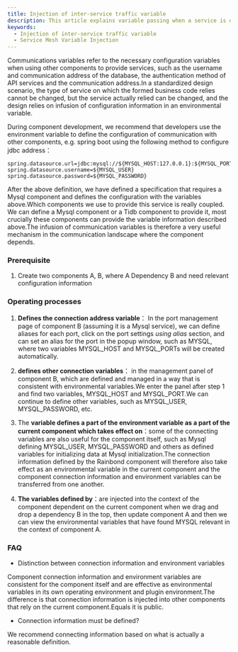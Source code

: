 ```yaml
---
title: Injection of inter-service traffic variable
description: This article explains variable passing when a service is directly dependent
keywords:
  - Injection of inter-service traffic variable
  - Service Mesh Variable Injection
---
```


Communications variables refer to the necessary configuration variables when using other components to provide services, such as the username and communication address of the database, the authentication method of API services and the communication address.In a standardized design scenario, the type of service on which the formed business code relies cannot be changed, but the service actually relied can be changed, and the design relies on infusion of configuration information in an environmental variable.

During component development, we recommend that developers use the environment variable to define the configuration of communication with other components, e.g. spring boot using the following method to configure jdbc address：

```
spring.datasource.url=jdbc:mysql://${MYSQL_HOST:127.0.0.1}:${MYSQL_PORT:3306}/${MYSQL_DATABASE:test}
spring.datasource.username=${MYSQL_USER}
spring.datasource.password=${MYSQL_PASSWORD}
```

After the above definition, we have defined a specification that requires a Mysql component and defines the configuration with the variables above.Which components we use to provide this service is really coupled. We can define a Mysql component or a Tidb component to provide it, most crucially these components can provide the variable information described above.The infusion of communication variables is therefore a very useful mechanism in the communication landscape where the component depends.

### Prerequisite

1. Create two components A, B, where A Dependency B and need relevant configuration information

### Operating processes

1. <b>Defines the connection address variable</b>： In the port management page of component B (assuming it is a Mysql service), we can define aliases for each port, click on the port settings _using alias_ section, and can set an alias for the port in the popup window, such as MYSQL, where two variables MYSQL_HOST and MYSQL_PORTs will be created automatically.

2. <b>defines other connection variables</b>： in the management panel of component B, which are defined and managed in a way that is consistent with environmental variables.We enter the panel after step 1 and find two variables, MYSQL_HOST and MYSQL_PORT.We can continue to define other variables, such as MYSQL_USER, MYSQL_PASSWORD, etc.

3. The <b>variable defines a part of the environment variable as a part of the current component which takes effect on</b>：some of the connecting variables are also useful for the component itself, such as Mysql defining MYSQL_USER, MYSQL_PASSWORD and others as defined variables for initializing data at Mysql initialization.The connection information defined by the Rainbond component will therefore also take effect as an environmental variable in the current component and the component connection information and environment variables can be transferred from one another.

4. <b>The variables defined by</b>：are injected into the context of the component dependent on the current component when we drag and drop a dependency B in the top, then update component A and then we can view the environmental variables that have found MYSQL relevant in the context of component A.

### FAQ

- Distinction between connection information and environment variables

Component connection information and environment variables are consistent for the component itself and are effective as environmental variables in its own operating environment and plugin environment.The difference is that connection information is injected into other components that rely on the current component.Equals it is public.

- Connection information must be defined?

We recommend connecting information based on what is actually a reasonable definition.
